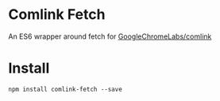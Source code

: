 # Comlink Fetch

An ES6 wrapper around fetch for [GoogleChromeLabs/comlink](https://github.com/GoogleChromeLabs/comlink)

# Install

```
npm install comlink-fetch --save
```
